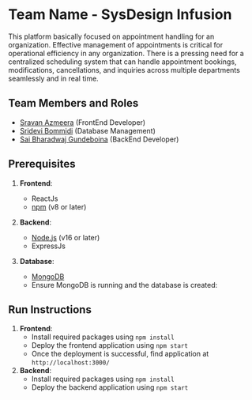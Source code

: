 # Team Name - SysDesign Infusion

This platform basically focused on appointment handling for an organization. Effective management of appointments is critical for operational efficiency in any organization. There is a pressing need for a centralized scheduling system that can handle appointment bookings, modifications, cancellations, and inquiries across multiple departments seamlessly and in real time.

## Team Members and Roles

* [Sravan Azmeera](https://github.com/azmeerasravan/CIS641-HW2-AZMEERA)  (FrontEnd Developer)
* [Sridevi Bommidi](https://github.com/sridevi-bommidi/CIS641-HW2-Bommidi) (Database Management)
* [Sai Bharadwaj Gundeboina](https://github.com/Sai-2019/CIS641-HW2-GUNDEBOINA) (BackEnd Developer)

## Prerequisites
1. **Frontend**:
   - ReactJs
   - [npm](https://www.npmjs.com/) (v8 or later)

2. **Backend**:
   - [Node.js](https://nodejs.org/) (v16 or later)
   - ExpressJs

3. **Database**:
   - [MongoDB](https://www.mongodb.com/)
   - Ensure MongoDB is running and the database is created:
     

## Run Instructions

1. **Frontend**:
   - Install required packages using `npm install`
   - Deploy the frontend application using `npm start`
   - Once the deployment is successful, find application at `http://localhost:3000/`
2. **Backend**:
   - Install required packages using `npm install`
   - Deploy the backend application using `npm start`
